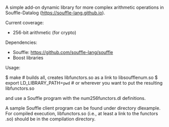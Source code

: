 A simple add-on dynamic library for more complex arithmetic operations in Souffle-Datalog
(https://souffle-lang.github.io).

Current coverage:
 - 256-bit arithmetic (for crypto)

Dependencies:
 - Souffle: https://github.com/souffle-lang/souffle
 - Boost libraries

Usage:

 $ make  # builds all, creates libfunctors.so as a link to libsoufflenum.so
 $ export LD_LIBRARY_PATH=`pwd`  # or wherever you want to put the resulting libfunctors.so

and use a Souffle program with the num256functors.dl definitions.

A sample Souffle client program can be found under directory
dlexample.  For compiled execution, libfunctors.so (i.e., at least a
link to the functors .so) should be in the compilation directory.
